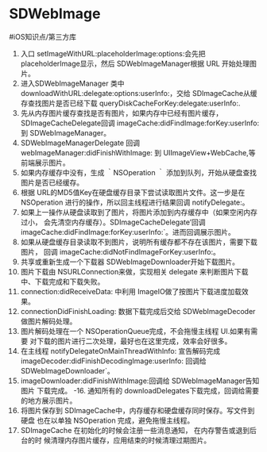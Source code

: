 # SDWebImage
#iOS知识点/第三方库

1. 入口 setImageWithURL:placeholderImage:options:会先把 placeholderImage显示，然后 SDWebImageManager根据 URL 开始处理图片。
2. 进入SDWebImageManager 类中downloadWithURL:delegate:options:userInfo:，交给
SDImageCache从缓存查找图片是否已经下载
queryDiskCacheForKey:delegate:userInfo:.
3. 先从内存图片缓存查找是否有图片，如果内存中已经有图片缓存，SDImageCacheDelegate回调 imageCache:didFindImage:forKey:userInfo:到
SDWebImageManager。
4. SDWebImageManagerDelegate 回调
webImageManager:didFinishWithImage: 到 UIImageView+WebCache,等前端展示图片。
5. 如果内存缓存中没有，生成 ｀NSOperation ｀
添加到队列，开始从硬盘查找图片是否已经缓存。
6. 根据 URL的MD5值Key在硬盘缓存目录下尝试读取图片文件。这一步是在 NSOperation 进行的操作，所以回主线程进行结果回调 notifyDelegate:。
7. 如果上一操作从硬盘读取到了图片，将图片添加到内存缓存中（如果空闲内存过小， 会先清空内存缓存）。SDImageCacheDelegate’回调 imageCache:didFindImage:forKey:userInfo:`。进而回调展示图片。
8. 如果从硬盘缓存目录读取不到图片，说明所有缓存都不存在该图片，需要下载图片， 回调 imageCache:didNotFindImageForKey:userInfo:。
9. 共享或重新生成一个下载器 SDWebImageDownloader开始下载图片。
10. 图片下载由 NSURLConnection来做，实现相关 delegate
来判断图片下载中、下载完成和下载失败。
11. connection:didReceiveData: 中利用 ImageIO做了按图片下载进度加载效果。
12. connectionDidFinishLoading: 数据下载完成后交给 SDWebImageDecoder做图片解码处理。
13. 图片解码处理在一个 NSOperationQueue完成，不会拖慢主线程 UI.如果有需要 对下载的图片进行二次处理，最好也在这里完成，效率会好很多。
14. 在主线程 notifyDelegateOnMainThreadWithInfo:
宣告解码完成 imageDecoder:didFinishDecodingImage:userInfo: 回调给 SDWebImageDownloader`。
15. imageDownloader:didFinishWithImage:回调给 SDWebImageManager告知图片 下载完成。
-16. 通知所有的 downloadDelegates下载完成，回调给需要的地方展示图片。
17. 将图片保存到 SDImageCache中，内存缓存和硬盘缓存同时保存。写文件到硬盘 也在以单独 NSOperation 完成，避免拖慢主线程。
18. SDImageCache 在初始化的时候会注册一些消息通知，
在内存警告或退到后台的时 候清理内存图片缓存，应用结束的时候清理过期图片。